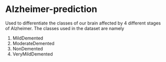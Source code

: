 # Alzheimer-prediction
Used to differentiate the classes of our brain affected by 4 different stages of Alzheimer.
The classes used in the dataset are namely
1. MildDemented
2. ModerateDemented
3. NonDemented
4. VeryMildDemented
